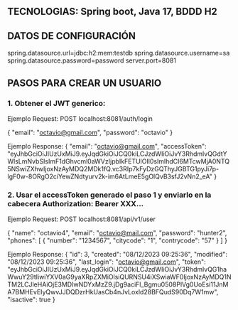 ##  TECNOLOGIAS: Spring boot, Java 17, BDDD H2

##  DATOS DE CONFIGURACIÓN
spring.datasource.url=jdbc:h2:mem:testdb
spring.datasource.username=sa
spring.datasource.password=password
server.port=8081

## PASOS PARA CREAR UN USUARIO

### 1. Obtener el JWT generico:

Ejemplo Request:
POST localhost:8081/auth/login

{
  "email": "octavio@gmail.com",
  "password": "octavio"
}

Ejemplo Response:
{
  "email": "octavio@gmail.com",
  "accessToken": "eyJhbGciOiJIUzUxMiJ9.eyJqdGkiOiJCQ0kiLCJzdWIiOiJvY3RhdmlvQGdtYWlsLmNvbSIsImF1dGhvcml0aWVzIjpbIkFETUlOIl0sImlhdCI6MTcwMjA0NTQ5NSwiZXhwIjoxNzAyMDQ2MDk1fQ.vc3RIp7kFyDzGQThyJGBTG1pyJi7p-lgF0w-8ORgO2ciYewZNdtyurv2k-im6AtLmeE5gOlQvB3sfJ2vNn2_eA"
}

### 2. Usar el accessToken generado el paso 1 y enviarlo en la cabecera Authorization: Bearer XXX...

Ejemplo Request:
POST localhost:8081/api/v1/user

{
  "name": "octavio4",
  "email": "octavio@mail.com",
  "password": "hunter2",
  "phones": [
    {
      "number": "1234567",
      "citycode": "1",
      "contrycode": "57"
    }
  ]
}

Ejemplo Response:
{
  "id": 3,
  "created": "08/12/2023 09:25:36",
  "modified": "08/12/2023 09:25:36",
  "last_login": "octavio@gmail.com",
  "token": "eyJhbGciOiJIUzUxMiJ9.eyJqdGkiOiJCQ0kiLCJzdWIiOiJvY3RhdmlvQG1haWwuY29tIiwiYXV0aG9yaXRpZXMiOlsiQURNSU4iXSwiaWF0IjoxNzAyMDQ1NTM2LCJleHAiOjE3MDIwNDYxMzZ9.jDg9aciFl_Bgmu0508PlVg0UoEsi11JnMA7BMHEvEIyQwvJJDQDzrHkUasCb4nJvLoxld28BFQudS90Dq7W1mw",
  "isactive": true
}
